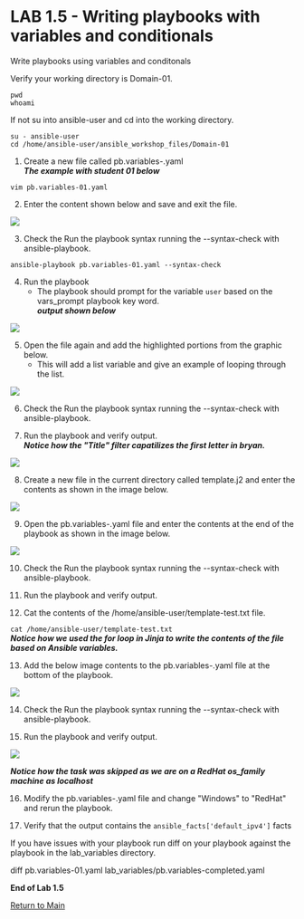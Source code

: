 # LAB 1.5 - Writing playbooks with variables and conditionals

Write playbooks using variables and conditonals

Verify your working directory is Domain-01.

```
pwd
whoami
```

If not su into ansible-user and cd into the working directory.

```
su - ansible-user
cd /home/ansible-user/ansible_workshop_files/Domain-01
```

1. Create a new file called pb.variables-<student number>.yaml
 <br> ___The example with student 01 below___

```vim pb.variables-01.yaml```

2. Enter the content shown below and save and exit the file.

![](/images/lab-1.5-playdefine-vars.png)

3. Check the Run the playbook syntax running the --syntax-check with ansible-playbook.

```ansible-playbook pb.variables-01.yaml --syntax-check```

4. Run the playbook
      * The playbook should prompt for the variable ```user``` based on the vars_prompt playbook key word.
<br>___output shown below___

![](/images/lab-1.5-play-out1.png)

5. Open the file again and add the highlighted portions from the graphic below.
   * This will add a list variable and give an example of looping through the list.

![](/images/lab-1.5-playdefine-vars-list.png)

6. Check the Run the playbook syntax running the --syntax-check with ansible-playbook.

7. Run the playbook and verify output.
<br>___Notice how the "Title" filter capatilizes the first letter in bryan.___

![](/images/lab-1.5-playdefine-vars-list01.png)

8. Create a new file in the current directory called template.j2 and enter the contents as shown in the image below.

![](/images/lab-template-j2.png)

9. Open the pb.variables-<student>.yaml file and enter the contents at the end of the playbook as shown in the image below.
 
![](/images/lab-template-task.png)

10. Check the Run the playbook syntax running the --syntax-check with ansible-playbook.

11. Run the playbook and verify output.

12. Cat the contents of the /home/ansible-user/template-test.txt file.

```cat /home/ansible-user/template-test.txt```
<br>___Notice how we used the for loop in Jinja to write the contents of the file based on Ansible variables.___

13. Add the below image contents to the pb.variables-<student>.yaml file at the bottom of the playbook.
 
 ![](/images/lab-facts-task.png)
 
14. Check the Run the playbook syntax running the --syntax-check with ansible-playbook.

15. Run the playbook and verify output.
 
 ![](/images/lab-facts-task-out.png)
 
 ___Notice how the task was skipped as we are on a RedHat os_family machine as localhost___
 
16. Modify the pb.variables-<student>.yaml file and change "Windows" to "RedHat" and rerun the playbook.

17. Verify that the output contains the ```ansible_facts['default_ipv4']``` facts

If you have issues with your playbook run diff on your playbook against the playbook in the lab_variables directory.

diff pb.variables-01.yaml lab_variables/pb.variables-completed.yaml

**End of Lab 1.5**

[Return to Main](/README.md)






